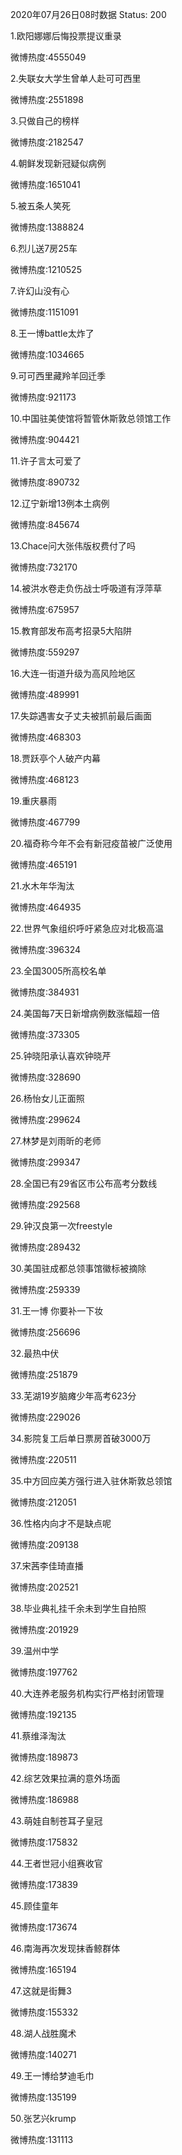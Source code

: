 2020年07月26日08时数据
Status: 200

1.欧阳娜娜后悔投票提议重录

微博热度:4555049

2.失联女大学生曾单人赴可可西里

微博热度:2551898

3.只做自己的榜样

微博热度:2182547

4.朝鲜发现新冠疑似病例

微博热度:1651041

5.被五条人笑死

微博热度:1388824

6.烈儿送7房25车

微博热度:1210525

7.许幻山没有心

微博热度:1151091

8.王一博battle太炸了

微博热度:1034665

9.可可西里藏羚羊回迁季

微博热度:921173

10.中国驻美使馆将暂管休斯敦总领馆工作

微博热度:904421

11.许子言太可爱了

微博热度:890732

12.辽宁新增13例本土病例

微博热度:845674

13.Chace问大张伟版权费付了吗

微博热度:732170

14.被洪水卷走负伤战士呼吸道有浮萍草

微博热度:675957

15.教育部发布高考招录5大陷阱

微博热度:559297

16.大连一街道升级为高风险地区

微博热度:489991

17.失踪遇害女子丈夫被抓前最后画面

微博热度:468303

18.贾跃亭个人破产内幕

微博热度:468123

19.重庆暴雨

微博热度:467799

20.福奇称今年不会有新冠疫苗被广泛使用

微博热度:465191

21.水木年华淘汰

微博热度:464935

22.世界气象组织呼吁紧急应对北极高温

微博热度:396324

23.全国3005所高校名单

微博热度:384931

24.美国每7天日新增病例数涨幅超一倍

微博热度:373305

25.钟晓阳承认喜欢钟晓芹

微博热度:328690

26.杨怡女儿正面照

微博热度:299624

27.林梦是刘雨昕的老师

微博热度:299347

28.全国已有29省区市公布高考分数线

微博热度:292568

29.钟汉良第一次freestyle

微博热度:289432

30.美国驻成都总领事馆徽标被摘除

微博热度:259339

31.王一博 你要补一下妆

微博热度:256696

32.最热中伏

微博热度:251879

33.芜湖19岁脑瘫少年高考623分

微博热度:229026

34.影院复工后单日票房首破3000万

微博热度:220511

35.中方回应美方强行进入驻休斯敦总领馆

微博热度:212051

36.性格内向才不是缺点呢

微博热度:209138

37.宋茜李佳琦直播

微博热度:202521

38.毕业典礼挂千余未到学生自拍照

微博热度:201929

39.温州中学

微博热度:197762

40.大连养老服务机构实行严格封闭管理

微博热度:192135

41.蔡维泽淘汰

微博热度:189873

42.综艺效果拉满的意外场面

微博热度:186988

43.萌娃自制苍耳子皇冠

微博热度:175832

44.王者世冠小组赛收官

微博热度:173839

45.顾佳童年

微博热度:173674

46.南海再次发现抹香鲸群体

微博热度:165194

47.这就是街舞3

微博热度:155332

48.湖人战胜魔术

微博热度:140271

49.王一博给梦迪毛巾

微博热度:135199

50.张艺兴krump

微博热度:131113

